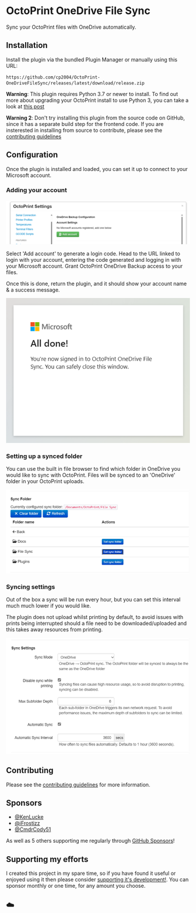# OctoPrint OneDrive File Sync

Sync your OctoPrint files with OneDrive automatically.

## Installation

Install the plugin via the bundled Plugin Manager or manually using this URL:

```
https://github.com/cp2004/OctoPrint-OneDriveFileSync/releases/latest/download/release.zip
```

**Warning**: This plugin requires Python 3.7 or newer to install. To find out more about upgrading your OctoPrint install
to use Python 3, you can take a look at [this post](https://community.octoprint.org/t/upgrading-your-octoprint-install-to-python-3/35158)

**Warning 2**: Don't try installing this plugin from the source code on GitHub, since it has a separate build step for the
frontend code. If you are insterested in installing from source to contribute, please see the [contributing guidelines](CONTRIBUTING.md)

## Configuration

Once the plugin is installed and loaded, you can set it up to connect to your Microsoft account.

### Adding your account

![Add account](images/config-1.png)

Select 'Add account' to generate a login code. Head to the URL linked to login with your account, entering the code
generated and logging in with your Microsoft account. Grant OctoPrint OneDrive Backup access to your files.

Once this is done, return the plugin, and it should show your account name & a success message.

![Login done](images/config-2.png)

### Setting up a synced folder

You can use the built in file browser to find which folder in OneDrive you would like to sync with OctoPrint.
Files will be synced to an 'OneDrive' folder in your OctoPrint uploads.

![Select folder](images/config-3.png)

### Syncing settings

Out of the box a sync will be run every hour, but you can set this interval much much lower if you would like.

The plugin does not upload whilst printing by default, to avoid issues with prints being interrupted should a file need
to be downloaded/uploaded and this takes away resources from printing.

![Sync settings](images/config-4.png)

## Contributing

Please see the [contributing guidelines](CONTRIBUTING.md) for more information.

## Sponsors

- [@KenLucke](https://github.com/KenLucke)
- [@iFrostizz](https://github.com/iFrostizz)
- [@CmdrCody51](https://github.com/CmdrCody51)

As well as 5 others supporting me regularly through [GitHub Sponsors](https://github.com/sponsors/cp2004)!

## Supporting my efforts

I created this project in my spare time, so if you have found it useful or enjoyed using it then please consider [supporting it's development!](https://github.com/sponsors/cp2004). You can sponsor monthly or one time, for any amount you choose.

## ☁️
